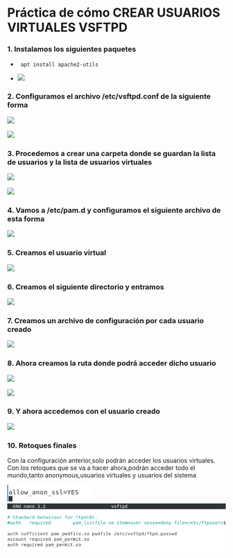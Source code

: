 # Práctica de cómo CREAR USUARIOS VIRTUALES VSFTPD

### 1. Instalamos los siguientes paquetes

* ``` apt install apache2-utils```

* ![](https://github.com/jesusromero92/vsftpd/blob/main/Fotos/8.1.png)


### 2. Configuramos el archivo /etc/vsftpd.conf de la siguiente forma

![](https://github.com/jesusromero92/vsftpd/blob/main/Fotos/8.2.1.png)

![](https://github.com/jesusromero92/vsftpd/blob/main/Fotos/8.2.2.png)

### 3. Procedemos a crear una carpeta donde se guardan la lista de usuarios y la lista de usuarios virtuales

![](https://github.com/jesusromero92/vsftpd/blob/main/Fotos/8.3.1.png)

![](https://github.com/jesusromero92/vsftpd/blob/main/Fotos/8.3.2.png)


### 4. Vamos a /etc/pam.d y configuramos el siguiente archivo de esta forma

![](https://github.com/jesusromero92/vsftpd/blob/main/Fotos/8.4.png)

### 5. Creamos el usuario virtual

![](https://github.com/jesusromero92/vsftpd/blob/main/Fotos/8.5.png)


### 6. Creamos el siguiente directorio y entramos

![](https://github.com/jesusromero92/vsftpd/blob/main/Fotos/8.7.png)

### 7. Creamos un archivo de configuración por cada usuario creado

![](https://github.com/jesusromero92/vsftpd/blob/main/Fotos/8.8.png)


### 8. Ahora creamos la ruta donde podrá acceder dicho usuario

![](https://github.com/jesusromero92/vsftpd/blob/main/Fotos/8.9.png)

![](https://github.com/jesusromero92/vsftpd/blob/main/Fotos/8.10.png)

### 9. Y ahora accedemos con el usuario creado

![](https://github.com/jesusromero92/vsftpd/blob/main/Fotos/8.11.png)


### 10. Retoques finales
Con la configuración anterior,solo podrán acceder los usuarios virtuales.
Con los retoques que se va a hacer ahora,podrán acceder todo el mundo,tanto anonymous,usuarios virtuales y usuarios del sistema

![](https://github.com/jesusromero92/vsftpd/blob/main/Fotos/fin1.png)
![](https://github.com/jesusromero92/vsftpd/blob/main/Fotos/fin2.png)
